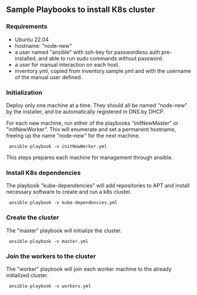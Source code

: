 ## Sample Playbooks to install K8s cluster

### Requirements
- Ubuntu 22.04
- hostname: "node-new"
- a user named "ansible" with ssh-key for passwordless auth pre-installed, and able to run sudo commands without password.
- a user for manual interaction on each host. 
- inventory.yml, copied from inventory.sample.yml and with the username of the manual user defined.

### Initialization
Deploy only one machine at a time. They should all be named "node-new" by the installer, and be automatically registered in DNS by DHCP.

For each new machine, run either of the playbooks "initNewMaster" or "initNewWorker". This will enumerate and set a permanent hostname, freeing up the name "node-new" for the next machine.

```command
 ansible-playbook -v initNewWorker.yml
 ```

This steps prepares each machine for management through ansible.

### Install K8s dependencies

The playbook "kube-dependencies" will add repositories to APT and install necessary software to create and run a k8s cluster.
```command
 ansible-playbook -v kube-dependencies.yml
 ```

### Create the cluster
The "master" playbook will initialize the cluster.
```command
 ansible-playbook -v master.yml
 ```

### Join the workers to the cluster
The "worker" playbook will join each worker machine to the already initialized cluster.
```command
 ansible-playbook -v workers.yml
 ```
